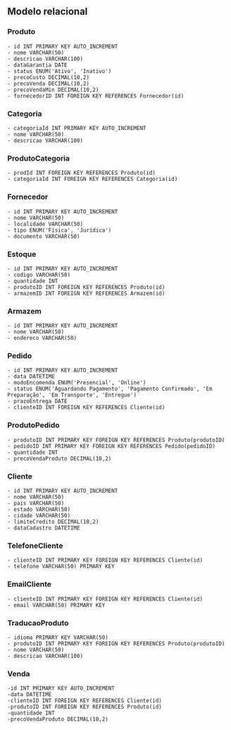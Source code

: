 ## Modelo relacional

### Produto
    - id INT PRIMARY KEY AUTO_INCREMENT
    - nome VARCHAR(50)
    - descricao VARCHAR(100)
    - dataGarantia DATE
    - status ENUM('Ativo', 'Inativo')
    - precoCusto DECIMAL(10,2)
    - precoVenda DECIMAL(10,2)
    - precoVendaMin DECIMAL(10,2)
    - fornecedorID INT FOREIGN KEY REFERENCES Fornecedor(id)
    
### Categoria
    - categoriaId INT PRIMARY KEY AUTO_INCREMENT
    - nome VARCHAR(50)
    - descricao VARCHAR(100)
    
### ProdutoCategoria
    - prodId INT FOREIGN KEY REFERENCES Produto(id)
    - categoriaId INT FOREIGN KEY REFERENCES Categoria(id)

### Fornecedor
    - id INT PRIMARY KEY AUTO_INCREMENT
    - nome VARCHAR(50)
    - localidade VARCHAR(50)
    - tipo ENUM('Física', 'Jurídica')
    - documento VARCHAR(50)

### Estoque
    - id INT PRIMARY KEY AUTO_INCREMENT
    - codigo VARCHAR(50)
    - quantidade INT
    - produtoID INT FOREIGN KEY REFERENCES Produto(id)
    - armazemID INT FOREIGN KEY REFERENCES Armazem(id)

### Armazem
    - id INT PRIMARY KEY AUTO_INCREMENT
    - nome VARCHAR(50)
    - endereco VARCHAR(50)

### Pedido
    - id INT PRIMARY KEY AUTO_INCREMENT
    - data DATETIME
    - modoEncomenda ENUM('Presencial', 'Online')
    - status ENUM('Aguardando Pagamento', 'Pagamento Confirmado', 'Em Preparação', 'Em Transporte', 'Entregue')
    - prazoEntrega DATE
    - clienteID INT FOREIGN KEY REFERENCES Cliente(id)

### ProdutoPedido
    - produtoID INT PRIMARY KEY FOREIGN KEY REFERENCES Produto(produtoID)
    - pedidoID INT PRIMARY KEY FOREIGN KEY REFERENCES Pedido(pedidoID)
    - quantidade INT
    - precoVendaProduto DECIMAL(10,2)

### Cliente
    - id INT PRIMARY KEY AUTO_INCREMENT
    - nome VARCHAR(50)
    - pais VARCHAR(50)
    - estado VARCHAR(50)
    - cidade VARCHAR(50)
    - limiteCredito DECIMAL(10,2)
    - dataCadastro DATETIME

### TelefoneCliente
    - clienteID INT PRIMARY KEY FOREIGN KEY REFERENCES Cliente(id)
    - telefone VARCHAR(50) PRIMARY KEY
    
### EmailCliente
    - clienteID INT PRIMARY KEY FOREIGN KEY REFERENCES Cliente(id)
    - email VARCHAR(50) PRIMARY KEY

### TraducaoProduto
    - idioma PRIMARY KEY VARCHAR(50)
    - produtoID INT PRIMARY KEY FOREIGN KEY REFERENCES Produto(produtoID)
    - nome VARCHAR(50)
    - descricao VARCHAR(100)

### Venda
    -id INT PRIMARY KEY AUTO_INCREMENT
    -data DATETIME
    -clienteID INT FOREIGN KEY REFERENCES Cliente(id)
    -produtoID INT FOREIGN KEY REFERENCES Produto(id)
    -quantidade INT
    -precoVendaProduto DECIMAL(10,2)

        